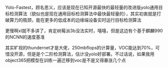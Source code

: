 

<!--
 * @version:
 * @Author:  StevenJokess https://github.com/StevenJokess
 * @Date: 2020-12-29 21:28:52
 * @LastEditors:  StevenJokess https://github.com/StevenJokess
 * @LastEditTime: 2020-12-29 21:30:41
 * @Description:
 * @TODO::
 * @Reference:https://zhuanlan.zhihu.com/p/234506503
-->

Yolo-Fastest，顾名思义，应该是现在已知开源最快的最轻量的改进版yolo通用目标检测算法（貌似也是现在通用目标检测算法中最快最轻量的），其实初衷就是打破算力的瓶颈，能在更多的低成本的边缘端设备实时运行目标检测算法

更慢啊xl就不多讲了，肯定树莓派3b没法实时，嘻嘻，但是这边有个基于麒麟990的NCNN的速度基准

其实旷视的thundernet才是大佬，250mbflops的计算量，VOC能达到70%，可惜没开源，但是是个二阶检测算法，估计没yolo好部署。不过话说，如果我用object365把模型在训练一遍迁移到voc是不是又得暴涨几个点
